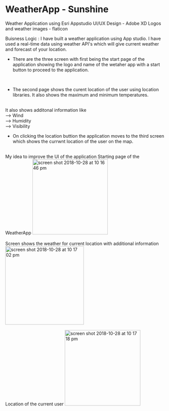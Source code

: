 # WeatherApp - Sunshine


Weather Application using Esri Appstudio
UI/UX Design - Adobe XD
Logos and weather images - flaticon

Buisness Logic :
I have built a weather application using App studio. I have used a real-time data using weather API's which will give current weather and forecast of your location.
 <br />

* There are the three screen with first being the start page of the application showing the logo and name of the wetaher app with a start button to proceed to the application. 
 <br />

* The second page shows the curent location of the user using location libraries. It also shows the maximum and minimum temperatures.
 <br />
It also shows additonal information like
 <br />
--> Wind
 <br />
--> Humidity
 <br />
--> Visibility

* On clicking the location buttion the application moves to the third screen which shows the currwnt location of the user on the map.

 <br />
My idea to improve the UI of the application
Starting page of the WeatherApp
<img width="238" alt="screen shot 2018-10-28 at 10 16 46 pm" src="https://user-images.githubusercontent.com/32825210/47630756-c3207500-daff-11e8-982d-a48e54861874.png">
 <br />
 <br />
Screen shows the weather for current location with additional information
<img width="248" alt="screen shot 2018-10-28 at 10 17 02 pm" src="https://user-images.githubusercontent.com/32825210/47630757-c582cf00-daff-11e8-88de-b756bb0c7da9.png">

 <br />
 <br />
Location of the current user
<img width="239" alt="screen shot 2018-10-28 at 10 17 18 pm" src="https://user-images.githubusercontent.com/32825210/47630760-c74c9280-daff-11e8-868b-1a36177de005.png">

